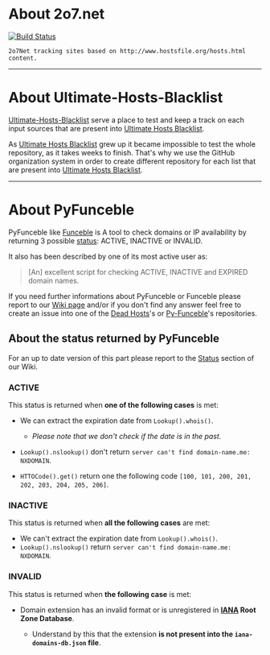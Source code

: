 # About 2o7.net

[![Build Status](https://travis-ci.org/Ultimate-Hosts-Blacklist/2o7.net.svg?branch=master)](https://travis-ci.org/Ultimate-Hosts-Blacklist/2o7.net)

```
2o7Net tracking sites based on http://www.hostsfile.org/hosts.html content.
```

--------------------------------------------------------------------------------

# About Ultimate-Hosts-Blacklist

[Ultimate-Hosts-Blacklist](https://github.com/Ultimate-Hosts-Blacklist) serve a place to test and keep a track on each input sources that are present into [Ultimate Hosts Blacklist](https://github.com/mitchellkrogza/Ultimate.Hosts.Blacklist).

As [Ultimate Hosts Blacklist](https://github.com/mitchellkrogza/Ultimate.Hosts.Blacklist) grew up it became impossible to test the whole repository, as it takes weeks to finish. That's why we use the GitHub organization system in order to create different repository for each list that are present into [Ultimate Hosts Blacklist](https://github.com/mitchellkrogza/Ultimate.Hosts.Blacklist).

--------------------------------------------------------------------------------

# About PyFunceble

PyFunceble like [Funceble](https://github.com/funilrys/funceble) is A tool to check domains or IP availability by returning 3 possible [status](https://github.com/funilrys/PyFunceble/wiki/Columns#status): ACTIVE, INACTIVE or INVALID.

It also has been described by one of its most active user as:

> [An] excellent script for checking ACTIVE, INACTIVE and EXPIRED domain names.

If you need further informations about PyFunceble or Funceble please report to our [Wiki page](https://github.com/funilrys/PyFunceble/wiki) and/or if you don't find any answer feel free to create an issue into one of the [Dead Hosts](https://github.com/search?q=user%3Adead-hosts&type=Repositories&utf8=%E2%9C%93)'s or [Py-Funceble](https://github.com/search?utf8=%E2%9C%93&q=funceble+user%3Afunilrys&type=)'s repositories.

## About the status returned by PyFunceble

For an up to date version of this part please report to the [Status](https://github.com/funilrys/PyFunceble/wiki/Columns#status) section of our Wiki.

### ACTIVE

This status is returned when **one of the following cases** is met:

- We can extract the expiration date from `Lookup().whois()`.

  - _Please note that we don't check if the date is in the past._

- `Lookup().nslookup()` don't return `server can't find domain-name.me: NXDOMAIN`.

- `HTTOCode().get()` return one the following code `[100, 101, 200, 201, 202, 203, 204, 205, 206]`.

### INACTIVE

This status is returned when **all the following cases** are met:

- We can't extract the expiration date from `Lookup().whois()`.
- `Lookup().nslookup()` return `server can't find domain-name.me: NXDOMAIN`.

### INVALID

This status is returned when **the following case** is met:

- Domain extension has an invalid format or is unregistered in **[IANA](https://www.iana.org/domains/root/db) Root Zone Database**.

  - Understand by this that the extension **is not present into the `iana-domains-db.json` file**.
